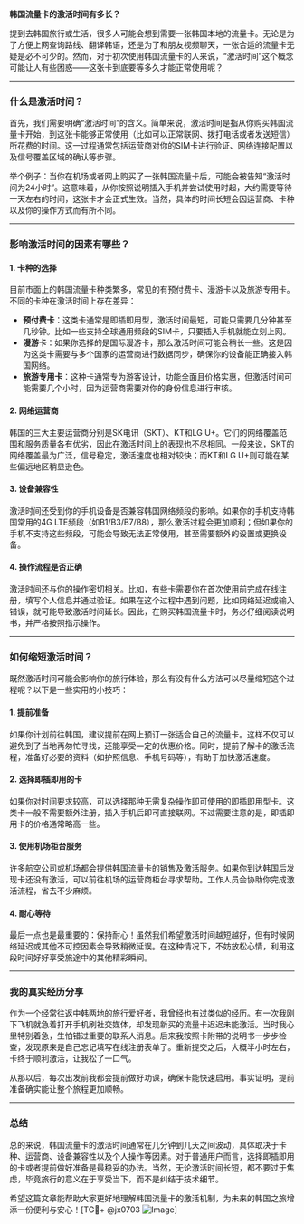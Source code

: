 **韩国流量卡的激活时间有多长？**

提到去韩国旅行或生活，很多人可能会想到需要一张韩国本地的流量卡。无论是为了方便上网查询路线、翻译韩语，还是为了和朋友视频聊天，一张合适的流量卡无疑是必不可少的。然而，对于初次使用韩国流量卡的人来说，“激活时间”这个概念可能让人有些困惑——这张卡到底要等多久才能正常使用呢？

---

### **什么是激活时间？**
首先，我们需要明确“激活时间”的含义。简单来说，激活时间是指从你购买韩国流量卡开始，到这张卡能够正常使用（比如可以正常联网、拨打电话或者发送短信）所花费的时间。这一过程通常包括运营商对你的SIM卡进行验证、网络连接配置以及信号覆盖区域的确认等步骤。

举个例子：当你在机场或者网上购买了一张韩国流量卡后，可能会被告知“激活时间为24小时”。这意味着，从你按照说明插入手机并尝试使用时起，大约需要等待一天左右的时间，这张卡才会正式生效。当然，具体的时间长短会因运营商、卡种以及你的操作方式而有所不同。

---

### **影响激活时间的因素有哪些？**

#### **1. 卡种的选择**
目前市面上的韩国流量卡种类繁多，常见的有预付费卡、漫游卡以及旅游专用卡。不同的卡种在激活时间上存在差异：
- **预付费卡**：这类卡通常是即插即用型，激活时间最短，可能只需要几分钟甚至几秒钟。比如一些支持全球通用频段的SIM卡，只要插入手机就能立刻上网。
- **漫游卡**：如果你选择的是国际漫游卡，那么激活时间可能会稍长一些。这是因为这类卡需要与多个国家的运营商进行数据同步，确保你的设备能正确接入韩国网络。
- **旅游专用卡**：这种卡通常专为游客设计，功能全面且价格实惠，但激活时间可能需要几个小时，因为运营商需要对你的身份信息进行审核。

#### **2. 网络运营商**
韩国的三大主要运营商分别是SK电讯（SKT）、KT和LG U+。它们的网络覆盖范围和服务质量各有优劣，因此在激活时间上的表现也不尽相同。一般来说，SKT的网络覆盖最为广泛，信号稳定，激活速度也相对较快；而KT和LG U+则可能在某些偏远地区稍显逊色。

#### **3. 设备兼容性**
激活时间还受到你的手机设备是否兼容韩国网络频段的影响。如果你的手机支持韩国常用的4G LTE频段（如B1/B3/B7/B8），那么激活过程会更加顺利；但如果你的手机不支持这些频段，可能会导致无法正常使用，甚至需要额外的设置或更换设备。

#### **4. 操作流程是否正确**
激活时间还与你的操作密切相关。比如，有些卡需要你在首次使用前完成在线注册，填写个人信息并通过验证。如果在这个过程中遇到问题，比如网络延迟或输入错误，就可能导致激活时间延长。因此，在购买韩国流量卡时，务必仔细阅读说明书，并严格按照指示操作。

---

### **如何缩短激活时间？**

既然激活时间可能会影响你的旅行体验，那么有没有什么方法可以尽量缩短这个过程呢？以下是一些实用的小技巧：

#### **1. 提前准备**
如果你计划前往韩国，建议提前在网上预订一张适合自己的流量卡。这样不仅可以避免到了当地再匆忙寻找，还能享受一定的优惠价格。同时，提前了解卡的激活流程，准备好必要的资料（如护照信息、手机号码等），有助于加快激活速度。

#### **2. 选择即插即用的卡**
如果你对时间要求较高，可以选择那种无需复杂操作即可使用的即插即用型卡。这类卡一般不需要额外注册，插入手机后即可直接联网。不过需要注意的是，即插即用卡的价格通常略高一些。

#### **3. 使用机场柜台服务**
许多航空公司或机场都会提供韩国流量卡的销售及激活服务。如果你到达韩国后发现卡还没有激活，可以前往机场的运营商柜台寻求帮助。工作人员会协助你完成激活流程，省去不少麻烦。

#### **4. 耐心等待**
最后一点也是最重要的：保持耐心！虽然我们希望激活时间越短越好，但有时候网络延迟或其他不可控因素会导致稍微延误。在这种情况下，不妨放松心情，利用这段时间好好享受旅途中的其他精彩瞬间。

---

### **我的真实经历分享**
作为一个经常往返中韩两地的旅行爱好者，我曾经也有过类似的经历。有一次我刚下飞机就急着打开手机刷社交媒体，却发现新买的流量卡迟迟未能激活。当时我心里特别着急，生怕错过重要的联系人消息。后来我按照卡附带的说明书一步步检查，发现原来是自己忘记填写在线注册表单了。重新提交之后，大概半小时左右，卡终于顺利激活，让我松了一口气。

从那以后，每次出发前我都会提前做好功课，确保卡能快速启用。事实证明，提前准备确实能让整个旅程更加顺畅。

---

### **总结**
总的来说，韩国流量卡的激活时间通常在几分钟到几天之间波动，具体取决于卡种、运营商、设备兼容性以及个人操作等因素。对于普通用户而言，选择即插即用的卡或者提前做好准备是最稳妥的办法。当然，无论激活时间长短，都不要过于焦虑，毕竟旅行的意义在于享受当下，而不是纠结于技术细节。

希望这篇文章能帮助大家更好地理解韩国流量卡的激活机制，为未来的韩国之旅增添一份便利与安心！[TG💪+ @jx0703 ![Image](https://github.com/user-attachments/assets/dbca1d08-cadb-493c-b0ec-ad6f7a83f270)]